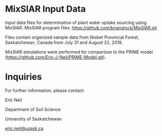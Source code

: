 # MixSIAR Input Data
Input data files for determination of plant water uptake sourcing using MixSIAR.
              MixSIAR program files: https://github.com/brianstock/MixSIAR.git 

Files contain organized sample data from Nisbet Provincial Forest, Saskatchewan, Canada from July 31 and August 22, 2019.

MixSIAR simulations were performed for comparison to the PRIME model (https://github.com/Eric-J-Neil/PRIME-Model.git).

# Inquiries
For further information, please contact:

Eric Neil

Department of Soil Science

University of Saskatchewan

eric.neil@usask.ca
